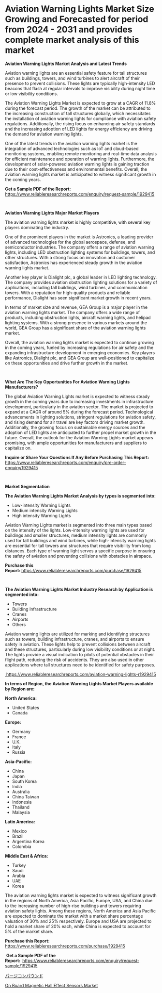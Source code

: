 <p><h1>Aviation Warning Lights Market Size Growing and Forecasted for period from 2024 - 2031 and provides complete market analysis of this market</h1></p><p><strong>Aviation Warning Lights Market Analysis and Latest Trends</strong></p>
<p><p>Aviation warning lights are an essential safety feature for tall structures such as buildings, towers, and wind turbines to alert aircraft of their presence to prevent collisions. These lights are typically high-intensity LED beacons that flash at regular intervals to improve visibility during night time or low visibility conditions.</p><p>The Aviation Warning Lights Market is expected to grow at a CAGR of 11.8% during the forecast period. The growth of the market can be attributed to the increasing construction of tall structures globally, which necessitates the installation of aviation warning lights for compliance with aviation safety regulations. Additionally, the rising focus on enhancing air safety standards and the increasing adoption of LED lights for energy efficiency are driving the demand for aviation warning lights.</p><p>One of the latest trends in the aviation warning lights market is the integration of advanced technologies such as IoT and cloud-based monitoring systems, enabling remote monitoring and real-time data analysis for efficient maintenance and operation of warning lights. Furthermore, the development of solar-powered aviation warning lights is gaining traction due to their cost-effectiveness and environmental benefits. Overall, the aviation warning lights market is anticipated to witness significant growth in the coming years.</p></p>
<p><strong>Get a Sample PDF of the Report:&nbsp;</strong> <a href="https://www.reliableresearchreports.com/enquiry/request-sample/1929415">https://www.reliableresearchreports.com/enquiry/request-sample/1929415</a></p>
<p>&nbsp;</p>
<p><strong>Aviation Warning Lights Major Market Players</strong></p>
<p><p>The aviation warning lights market is highly competitive, with several key players dominating the industry. </p><p>One of the prominent players in the market is Astronics, a leading provider of advanced technologies for the global aerospace, defense, and semiconductor industries. The company offers a range of aviation warning lights, including LED obstruction lighting systems for buildings, towers, and other structures. With a strong focus on innovation and customer satisfaction, Astronics has experienced steady growth in the aviation warning lights market. </p><p>Another key player is Dialight plc, a global leader in LED lighting technology. The company provides aviation obstruction lighting solutions for a variety of applications, including tall buildings, wind turbines, and communication towers. With a reputation for high-quality products and reliable performance, Dialight has seen significant market growth in recent years.</p><p>In terms of market size and revenue, GEA Group is a major player in the aviation warning lights market. The company offers a wide range of products, including obstruction lights, aircraft warning lights, and helipad lighting systems. With a strong presence in various markets around the world, GEA Group has a significant share of the aviation warning lights market.</p><p>Overall, the aviation warning lights market is expected to continue growing in the coming years, fueled by increasing regulations for air safety and the expanding infrastructure development in emerging economies. Key players like Astronics, Dialight plc, and GEA Group are well-positioned to capitalize on these opportunities and drive further growth in the market.</p></p>
<p>&nbsp;</p>
<p><strong>What Are The Key Opportunities For Aviation Warning Lights Manufacturers?</strong></p>
<p><p>The global Aviation Warning Lights market is expected to witness steady growth in the coming years due to increasing investments in infrastructure development, particularly in the aviation sector. The market is projected to expand at a CAGR of around 5% during the forecast period. Technological advancements in lighting solutions, stringent regulations for aviation safety, and rising demand for air travel are key factors driving market growth. Additionally, the growing focus on sustainable energy sources and the adoption of LED lights are anticipated to further propel market growth in the future. Overall, the outlook for the Aviation Warning Lights market appears promising, with ample opportunities for manufacturers and suppliers to capitalize on.</p></p>
<p><strong>Inquire or Share Your Questions If Any Before Purchasing This Report:</strong> <a href="https://www.reliableresearchreports.com/enquiry/pre-order-enquiry/1929415">https://www.reliableresearchreports.com/enquiry/pre-order-enquiry/1929415</a></p>
<p>&nbsp;</p>
<p><strong>Market Segmentation</strong></p>
<p><strong>The Aviation Warning Lights Market Analysis by types is segmented into:</strong></p>
<p><ul><li>Low-intensity Warning Lights</li><li>Medium intensity Warning Lights</li><li>High intensity Warning Lights</li></ul></p>
<p><p>Aviation Warning Lights market is segmented into three main types based on the intensity of the lights. Low-intensity warning lights are used for buildings and smaller structures, medium intensity lights are commonly used for tall buildings and wind turbines, while high-intensity warning lights are essential for tall towers and structures that require visibility from long distances. Each type of warning light serves a specific purpose in ensuring the safety of aviation and preventing collisions with obstacles in airspace.</p></p>
<p><strong>Purchase this Report:&nbsp;</strong><a href="https://www.reliableresearchreports.com/purchase/1929415">https://www.reliableresearchreports.com/purchase/1929415</a></p>
<p>&nbsp;</p>
<p><strong>The Aviation Warning Lights Market Industry Research by Application is segmented into:</strong></p>
<p><ul><li>Towers</li><li>Building Infrastructure</li><li>Cranes</li><li>Airports</li><li>Others</li></ul></p>
<p><p>Aviation warning lights are utilized for marking and identifying structures such as towers, building infrastructure, cranes, and airports to ensure safety in aviation. These lights help to prevent collisions between aircraft and these structures, particularly during low visibility conditions or at night. The lights provide a visual indication to pilots of potential obstacles in their flight path, reducing the risk of accidents. They are also used in other applications where tall structures need to be identified for safety purposes.</p></p>
<p><a href="https://www.reliableresearchreports.com/aviation-warning-lights-r1929415">&nbsp;https://www.reliableresearchreports.com/aviation-warning-lights-r1929415</a></p>
<p><strong>In terms of Region, the Aviation Warning Lights Market Players available by Region are:</strong></p>
<p>
    <p> <strong> North America: </strong>
        <ul>
            <li>United States</li>
            <li>Canada</li>
        </ul>
        </p> 
    <p> <strong> Europe: </strong>
        <ul>
            <li>Germany</li>
            <li>France</li>
            <li>U.K.</li>
            <li>Italy</li>
            <li>Russia</li>
        </ul>
        </p> 
    <p> <strong> Asia-Pacific: </strong>
        <ul>
            <li>China</li>
            <li>Japan</li>
            <li>South Korea</li>
            <li>India</li>
            <li>Australia</li>
            <li>China Taiwan</li>
            <li>Indonesia</li>
            <li>Thailand</li>
            <li>Malaysia</li>
        </ul>
        </p> 
    <p> <strong> Latin America: </strong>
        <ul>
            <li>Mexico</li>
            <li>Brazil</li>
            <li>Argentina Korea</li>
            <li>Colombia</li>
        </ul>
        </p> 
    <p> <strong> Middle East & Africa: </strong>
        <ul>
            <li>Turkey</li>
            <li>Saudi</li>
            <li>Arabia</li>
            <li>UAE</li>
            <li>Korea</li>
        </ul>
    </p>
    </p>
<p><p>The aviation warning lights market is expected to witness significant growth in the regions of North America, Asia Pacific, Europe, USA, and China due to the increasing number of high-rise buildings and towers requiring aviation safety lights. Among these regions, North America and Asia Pacific are expected to dominate the market with a market share percentage valuation of 30% and 25% respectively. Europe and USA are projected to hold a market share of 20% each, while China is expected to account for 5% of the market share.</p></p>
<p><strong>Purchase this Report: </strong><a href="https://www.reliableresearchreports.com/purchase/1929415">https://www.reliableresearchreports.com/purchase/1929415</a></p>
<p>&nbsp;<strong>Get a Sample PDF of the Report:&nbsp;&nbsp;</strong><a href="https://www.reliableresearchreports.com/enquiry/request-sample/1929415">https://www.reliableresearchreports.com/enquiry/request-sample/1929415</a></p>
<p><strong></strong></p>
<p><p><a href="https://github.com/nxboeu02965442/Market-Research-Report-List-1/blob/main/346308038091.md">パージコンパウンド</a></p><p><a href="https://chivalrous-flock-a86.notion.site/On-Board-Magnetic-Hall-Effect-Sensors-Market-The-Key-To-Successful-Business-Strategy-Forecast-Till--8b56b8db9de04ac6b97e2635ef49e75d">On Board Magnetic Hall Effect Sensors Market</a></p></p>